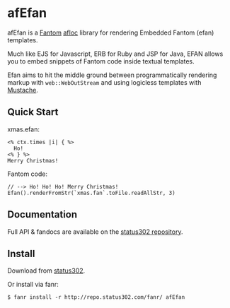 # afEfan

afEfan is a [Fantom](http://fantom.org/) [afIoc](http://repo.status302.com/doc/afIoc/#overview) library for rendering Embedded Fantom (efan) templates.

Much like EJS for Javascript, ERB for Ruby and JSP for Java, EFAN allows you to embed snippets of Fantom code inside textual templates.

Efan aims to hit the middle ground between programmatically rendering markup with `web::WebOutStream` and using logicless templates with [Mustache](https://bitbucket.org/xored/mustache/).



## Quick Start

xmas.efan:

    <% ctx.times |i| { %>
      Ho! 
    <% } %>
    Merry Christmas!


Fantom code:

    // --> Ho! Ho! Ho! Merry Christmas!
    Efan().renderFromStr(`xmas.fan`.toFile.readAllStr, 3)



## Documentation

Full API & fandocs are available on the [status302 repository](http://repo.status302.com/doc/afEfan/#overview).



## Install

Download from [status302](http://repo.status302.com/browse/afEfan).

Or install via fanr:

    $ fanr install -r http://repo.status302.com/fanr/ afEfan

